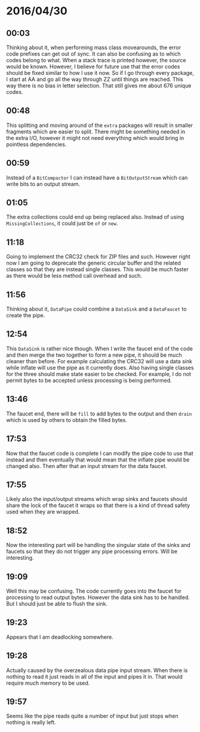# 2016/04/30

## 00:03

Thinking about it, when performing mass class movearounds, the error code
prefixes can get out of sync. It can also be confusing as to which codes
belong to what. When a stack trace is printed however, the source would be
known. However, I believe for future use that the error codes should be fixed
similar to how I use it now. So if I go through every package, I start at AA
and go all the way through ZZ until things are reached. This way there is no
bias in letter selection. That still gives me about 676 unique codes.

## 00:48

This splitting and moving around of the `extra` packages will result in smaller
fragments which are easier to split. There might be something needed in the
extra I/O, however it might not need everything which would bring in pointless
dependencies.

## 00:59

Instead of a `BitCompactor` I can instead have a `BitOutputStream` which can
write bits to an output stream.

## 01:05

The extra collections could end up being replaced also. Instead of using
`MissingCollections`, it could just be `of` or `new`.

## 11:18

Going to implement the CRC32 check for ZIP files and such. However right now
I am going to deprecate the generic circular buffer and the related classes
so that they are instead single classes. This would be much faster as there
would be less method call overhead and such.

## 11:56

Thinking about it, `DataPipe` could combine a `DataSink` and a `DataFaucet`
to create the pipe.

## 12:54

This `DataSink` is rather nice though. When I write the faucet end of the
code and then merge the two together to form a new pipe, it should be much
cleaner than before. For example calculating the CRC32 will use a data sink
while inflate will use the pipe as it currently does. Also having single
classes for the three should make state easier to be checked. For example, I
do not permit bytes to be accepted unless processing is being performed.

## 13:46

The faucet end, there will be `fill` to add bytes to the output and then
`drain` which is used by others to obtain the filled bytes.

## 17:53

Now that the faucet code is complete I can modify the pipe code to use that
instead and then eventually that would mean that the inflate pipe would be
changed also. Then after that an input stream for the data faucet.

## 17:55

Likely also the input/output streams which wrap sinks and faucets should share
the lock of the faucet it wraps so that there is a kind of thread safety used
when they are wrapped.

## 18:52

Now the interesting part will be handling the singular state of the sinks and
faucets so that they do not trigger any pipe processing errors. Will be
interesting.

## 19:09

Well this may be confusing. The code currently goes into the faucet for
processing to read output bytes. However the data sink has to be handled. But
I should just be able to flush the sink.

## 19:23

Appears that I am deadlocking somewhere.

## 19:28

Actually caused by the overzealous data pipe input stream. When there is
nothing to read it just reads in all of the input and pipes it in. That would
require much memory to be used.

## 19:57

Seems like the pipe reads quite a number of input but just stops when nothing
is really left.

